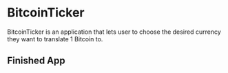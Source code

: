 # BitcoinTicker
BitcoinTicker is an application that lets user to choose the desired currency they want to translate 1 Bitcoin to.

## Finished App
